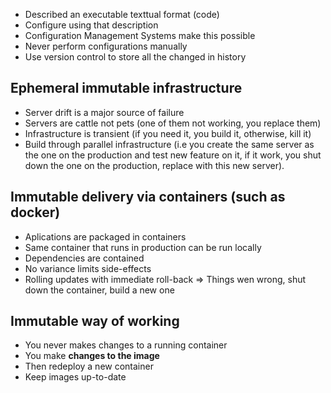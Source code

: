 - Described an executable texttual format (code)
- Configure using that description
- Configuration Management Systems make this possible
- Never perform configurations manually
- Use version control to store all the changed in history

## Ephemeral immutable infrastructure
- Server drift is a major source of failure
- Servers are cattle not pets (one of them not working, you replace them)
- Infrastructure is transient (if you need it, you build it, otherwise, kill it)
- Build through parallel infrastructure (i.e you create the same server as the one on the production and test new feature on it, if it work, you shut down the one on the production, replace with this new server).

## Immutable delivery via containers (such as docker)
- Aplications are packaged in containers
- Same container that runs in production can be run locally
- Dependencies are contained
- No variance limits side-effects
- Rolling updates with immediate roll-back
=> Things wen wrong, shut down the container, build a new one

## Immutable way of working
- You never makes changes to a running container
- You make **changes to the image**
- Then redeploy a new container
- Keep images up-to-date

